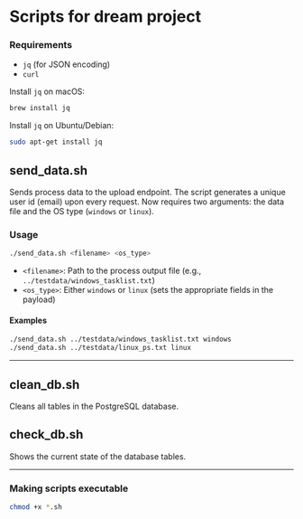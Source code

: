 # Scripts for dream project

### Requirements
- `jq` (for JSON encoding)
- `curl`

Install `jq` on macOS:
```sh
brew install jq
```
Install `jq` on Ubuntu/Debian:
```sh
sudo apt-get install jq
```

## send_data.sh

Sends process data to the upload endpoint. 
The script generates a unique user id (email) upon every request.
Now requires two arguments: the data file and the OS type (`windows` or `linux`).

### Usage

```sh
./send_data.sh <filename> <os_type>
```
- `<filename>`: Path to the process output file (e.g., `../testdata/windows_tasklist.txt`)
- `<os_type>`: Either `windows` or `linux` (sets the appropriate fields in the payload)

#### Examples
```sh
./send_data.sh ../testdata/windows_tasklist.txt windows
./send_data.sh ../testdata/linux_ps.txt linux
```
---

## clean_db.sh
Cleans all tables in the PostgreSQL database.

## check_db.sh
Shows the current state of the database tables.

---

### Making scripts executable
```sh
chmod +x *.sh
``` 
